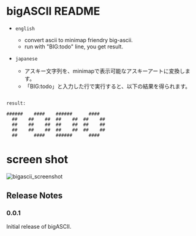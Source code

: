 # bigASCII README

- `english`
	- convert ascii to minimap friendry big-ascii.
	- run with "BIG:todo" line, you get result.

- `japanese`
	- アスキー文字列を、minimapで表示可能なアスキーアートに変換します。
	- 「BIG:todo」と入力した行で実行すると、以下の結果を得られます。

```

result:

######    ####    ######      ####  
  ##    ##    ##  ##    ##  ##    ##
  ##    ##    ##  ##    ##  ##    ##
  ##    ##    ##  ##    ##  ##    ##
  ##      ####    ######      ####  

```

# screen shot

![bigascii_screenshot](https://user-images.githubusercontent.com/30385722/28498801-476aa6fe-6fe1-11e7-97b8-3da607144afb.png)


## Release Notes

### 0.0.1

Initial release of bigASCII.

